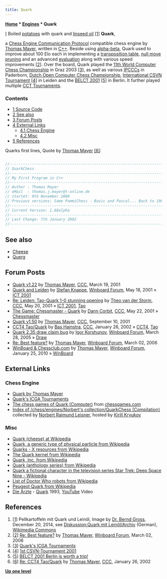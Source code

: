 ```yaml
---
title: Quark
---
```

**[Home](Home "Home") \* [Engines](Engines "Engines") \* Quark**



[ Boiled [potatoes](https://en.wikipedia.org/wiki/Potato) with quark and [linseed oil](https://en.wikipedia.org/wiki/Linseed_oil) <a id="cite-note-1" href="#cite-ref-1">[1]</a>
**Quark**,  

a [Chess Engine Communication Protocol](Chess_Engine_Communication_Protocol "Chess Engine Communication Protocol") compatible chess engine by [Thomas Mayer](Thomas_Mayer "Thomas Mayer"), written in [C++](Cpp "Cpp"). Beside using [alpha-beta](Alpha-Beta "Alpha-Beta"), Quark used to improve about 100 Elo each in implementing a [transposition table](Transposition_Table "Transposition Table"), [null move pruning](Null_Move_Pruning "Null Move Pruning") and an advanced [evaluation](Evaluation "Evaluation") along with various speed improvements <a id="cite-note-2" href="#cite-ref-2">[2]</a>.
Over the board, Quark played the [11th World Computer Chess Championship](WCCC_2003 "WCCC 2003") in Graz 2003 <a id="cite-note-3" href="#cite-ref-3">[3]</a>, 
as well as various [IPCCCs](IPCCC "IPCCC") in Paderborn, [Dutch Open Computer Chess Championship](Dutch_Open_Computer_Chess_Championship "Dutch Open Computer Chess Championship"), [International CSVN Tournament](International_CSVN_Tournament "International CSVN Tournament") <a id="cite-note-4" href="#cite-ref-4">[4]</a> in Leiden and the [BELCT 2001](BELCT_2001 "BELCT 2001") <a id="cite-note-5" href="#cite-ref-5">[5]</a> in Berlin. 
It further played multiple [CCT Tournaments](CCT_Tournaments "CCT Tournaments").



### Contents


* [1 Source Code](#source-code)
* [2 See also](#see-also)
* [3 Forum Posts](#forum-posts)
* [4 External Links](#external-links)
	+ [4.1 Chess Engine](#chess-engine)
	+ [4.2 Misc](#misc)
* [5 References](#references)






Quarks first lines, Quote by [Thomas Mayer](Thomas_Mayer "Thomas Mayer") <a id="cite-note-6" href="#cite-ref-6">[6]</a>:




```C++

//-----------------------------------------------------------------------------------
// QuarkChess
//-----------------------------------------------------------------------------------
// My First Program in C++
//-----------------------------------------------------------------------------------
// Author : Thomas Mayer
// eMail  : thomas.j.mayer@t-online.de
// startet: 9th November 2000
// Previous versions: Some PommiChess - Basic and Pascal... Back to 1985
//-----------------------------------------------------------------------------------
// Current Version: 1.68alpha
//-----------------------------------------------------------------------------------
// Last Change: 7th January 2002
//-----------------------------------------------------------------------------------

```

## See also


* [Cheese](Cheese "Cheese")
* [Querg](Querg "Querg")


## Forum Posts


* [Quark v1.22](https://www.stmintz.com/ccc/index.php?id=159328) by [Thomas Mayer](Thomas_Mayer "Thomas Mayer"), [CCC](CCC "CCC"), March 19, 2001
* [Quark and Leiden](http://www.open-aurec.com/wbforum/viewtopic.php?f=18&t=33797) by [Stefan Knappe](Stefan_Knappe "Stefan Knappe"), [Winboard Forum](Computer_Chess_Forums "Computer Chess Forums"), May 18, 2001 » [ICT 2001](ICT_2001 "ICT 2001")
* [Re: Leiden: Tao-Quark 1-0 stunning opening](https://www.stmintz.com/ccc/index.php?id=170671) by [Theo van der Storm](Theo_van_der_Storm "Theo van der Storm"), [CCC](CCC "CCC"), May 20, 2001 » [ICT 2001](ICT_2001 "ICT 2001"), [Tao](Tao "Tao")
* [The Game: Chessmaster - Quark](https://www.stmintz.com/ccc/index.php?id=171133) by [Dann Corbit](Dann_Corbit "Dann Corbit"), [CCC](CCC "CCC"), May 22, 2001 » [Chessmaster](Chessmaster "Chessmaster")
* [Quark v1.50](https://www.stmintz.com/ccc/index.php?id=188219) by [Thomas Mayer](Thomas_Mayer "Thomas Mayer"), [CCC](CCC "CCC"), September 10, 2001
* [CCT4 Tao/Quark](https://www.stmintz.com/ccc/index.php?id=210007) by [Bas Hamstra](Bas_Hamstra "Bas Hamstra"), [CCC](CCC "CCC"), January 26, 2002 » [CCT4](CCT4 "CCT4"), [Tao](Tao "Tao")
* [Quark 2.35 draw claim bug](http://www.open-aurec.com/wbforum/viewtopic.php?f=2&t=2112) by [Igor Korshunov](Igor_Korshunov "Igor Korshunov"), [Winboard Forum](Computer_Chess_Forums "Computer Chess Forums"), March 28, 2005 » [Draw](Draw "Draw")
* [Re: Best feature?](http://www.open-aurec.com/wbforum/viewtopic.php?f=4&t=4441&start=5) by [Thomas Mayer](Thomas_Mayer "Thomas Mayer"), [Winboard Forum](Computer_Chess_Forums "Computer Chess Forums"), March 02, 2006
* [WinBoard & Chessclub.com](http://www.open-aurec.com/wbforum/viewtopic.php?f=19&t=50745) by [Thomas Mayer](Thomas_Mayer "Thomas Mayer"), [Winboard Forum](Computer_Chess_Forums "Computer Chess Forums"), January 25, 2010 » [WinBoard](WinBoard "WinBoard")


## External Links


### Chess Engine


* [Quark by Thomas Mayer](http://www.quarkchess.de/)
* [Quark's ICGA Tournaments](https://www.game-ai-forum.org/icga-tournaments/program.php?id=120)
* [The chess games of Quark (Computer)](http://www.chessgames.com/perl/chessplayer?pid=122438) from [chessgames.com](http://www.chessgames.com/index.html)
* [Index of /chess/engines/Norbert's collection/QuarkChess (Compilation)](http://kirr.homeunix.org/chess/engines/Norbert's%20collection/QuarkChess%20(Compilation)/) collected by [Norbert Raimund Leisner](Norbert_Raimund_Leisner "Norbert Raimund Leisner"), hosted by [Kirill Kryukov](Kirill_Kryukov "Kirill Kryukov")


### Misc


* [Quark (cheese) at Wikipedia](https://en.wikipedia.org/wiki/Quark_%28cheese%29)
* [Quark, a generic type of physical particle from Wikipedia](https://en.wikipedia.org/wiki/Quark)
* [Quarks - X resources from Wikipedia](https://en.wikipedia.org/wiki/X_resources)
* [The Quark kernel from Wikipedia](https://en.wikipedia.org/wiki/Quark_%28kernel%29)
* [Quark, Inc. from Wikipedia](https://en.wikipedia.org/wiki/Quark%2C_Inc.)
* [Quark (anthology series) from Wikipedia](https://en.wikipedia.org/wiki/Quark_%28anthology_series%29)
* [Quark a fictional character in the television series Star Trek: Deep Space Nine - Wikipedia](https://en.wikipedia.org/wiki/Quark_%28Star_Trek%29)
* [List of Doctor Who robots from Wikipedia](https://en.wikipedia.org/wiki/List_of_Doctor_Who_robots#Quark)
* [Peugeot Quark from Wikipedia](https://en.wikipedia.org/wiki/Peugeot_Quark)
* [Die Ärzte](Category:Die_%C3%84rzte "Category:Die Ärzte") - [Quark](https://en.wikipedia.org/wiki/Quark_%28song%29) 1993, [YouTube](https://en.wikipedia.org/wiki/YouTube) Video


 
## References


1. <a id="cite-ref-1" href="#cite-note-1">[1]</a> Pellkartoffeln mit Quark und Leinöl, Image by [Dr. Bernd Gross](https://commons.wikimedia.org/wiki/User:Dr._Bernd_Gross), December 20, 2014, see [Diskussion:Quark mit Leinöl/Archiv](https://de.wikipedia.org/wiki/Diskussion:Quark_mit_Lein%C3%B6l/Archiv) (German), [Wikimedia Commons](https://en.wikipedia.org/wiki/Wikimedia_Commons)
2. <a id="cite-ref-2" href="#cite-note-2">[2]</a> [Re: Best feature?](http://www.open-aurec.com/wbforum/viewtopic.php?f=4&t=4441&start=5) by [Thomas Mayer](Thomas_Mayer "Thomas Mayer"), [Winboard Forum](Computer_Chess_Forums "Computer Chess Forums"), March 02, 2006
3. <a id="cite-ref-3" href="#cite-note-3">[3]</a> [Quark's ICGA Tournaments](https://www.game-ai-forum.org/icga-tournaments/program.php?id=120)
4. <a id="cite-ref-4" href="#cite-note-4">[4]</a> [1st CSVN-Tournament 2001](http://www.quarkchess.de/csvn2001/body_index.html)
5. <a id="cite-ref-5" href="#cite-note-5">[5]</a> [BELCT 2001 Berlin is worth a trip!](http://www.quarkchess.de/belct/)
6. <a id="cite-ref-6" href="#cite-note-6">[6]</a> [Re: CCT4 Tao/Quark](https://www.stmintz.com/ccc/index.php?id=210030) by [Thomas Mayer](Thomas_Mayer "Thomas Mayer"), [CCC](CCC "CCC"), January 26, 2002

**[Up one level](Engines "Engines")**







 

